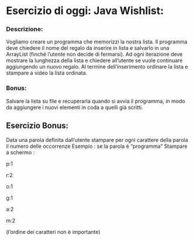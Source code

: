 # Esercizio di oggi: Java Wishlist:
### Descrizione:
Vogliamo creare un programma che memorizzi la nostra lista. Il programma deve chiedere il nome del regalo da inserire in lista e salvarlo in una ArrayList (finché l’utente non decide di fermarsi).
Ad ogni iterazione deve mostrare la lunghezza della lista e chiedere all’utente se vuole continuare aggiungendo un nuovo regalo.
Al termine dell’inserimento ordinare la lista e stampare a video la lista ordinata.

### Bonus: 
Salvare la lista su file e recuperarla quando si avvia il programma, in modo da aggiungere i nuovi elementi in coda a quelli già scritti.

## Esercizio Bonus:
Data una parola definita dall’utente stampare per ogni carattere della parola il numero delle occorrenze
Esempio : se la parola è “programma” Stampare a schermo :

p:1

r:2

o:1

g:1

a:2

m:2

(l’ordine dei caratteri non è importante)